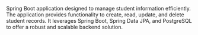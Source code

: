 Spring Boot application designed to manage student information efficiently.
The application provides functionality to create, read, update, and delete student records.
It leverages Spring Boot, Spring Data JPA, and PostgreSQL to offer a robust and scalable backend solution.

